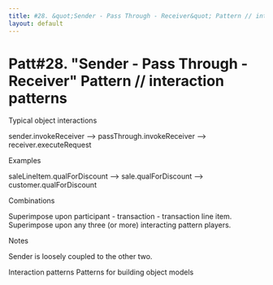 ```yaml
---
title: #28. &quot;Sender - Pass Through - Receiver&quot; Pattern // interaction patterns
layout: default
---
```




# Patt#28. &quot;Sender - Pass Through - Receiver&quot; Pattern // interaction patterns 

 

Typical object interactions 


 sender.invokeReceiver --&gt; passThrough.invokeReceiver --&gt; receiver.executeRequest 


Examples


 saleLineItem.qualForDiscount --&gt; sale.qualForDiscount --&gt; customer.qualForDiscount 


Combinations 


 Superimpose upon participant - transaction - transaction line item. 
 Superimpose upon any three (or more) interacting pattern players. 


Notes 


 Sender is loosely coupled to the other two. 



Interaction patterns
Patterns for building object models




